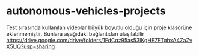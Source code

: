 # autonomous-vehicles-projects
Test sırasında kullanılan videolar büyük boyutlu olduğu için proje klasörüne eklenmemiştir.
Bunlara aşağıdaki bağlantıdan ulaşılabilir
https://drive.google.com/drive/folders/1FdCqz95as53lKgHE7FTghxA4ZaZvX5UQ?usp=sharing
